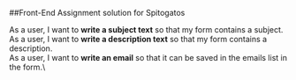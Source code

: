 ##Front-End Assignment solution for Spitogatos

As a user, I want to **write a subject text** so that my form contains a subject.\
As a user, I want to **write a description text** so that my form contains a description.\
As a user, I want to **write an email** so that it can be saved in the emails list in the form.\
